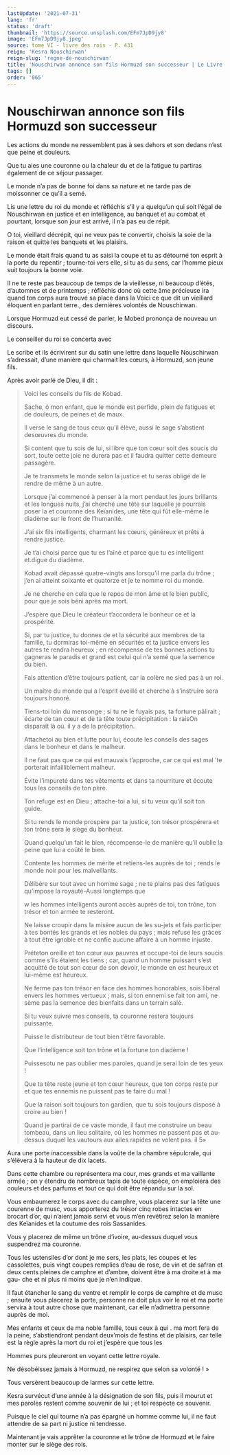 ```yaml
---
lastUpdate: '2021-07-31'
lang: 'fr'
status: 'draft'
thumbnail: 'https://source.unsplash.com/EFm7JpD9jy8'
image: 'EFm7JpD9jy8.jpeg'
source: tome VI - livre des rois - P. 431
reign: 'Kesra Nouschirwan'
reign-slug: 'regne-de-nouschirwan'
title: 'Nouschirwan annonce son fils Hormuzd son successeur | Le Livre des Rois | Shâhnâmeh'
tags: []
order: '065'
---
```


<!-- LTeX: language=fr -->

# Nouschirwan annonce son fils Hormuzd son successeur

Les actions du monde ne ressemblent pas à ses dehors et son dedans n’est que peine et douleurs.

Que tu aies une couronne ou la chaleur du et de la fatigue tu partiras également de ce séjour passager.

Le monde n’a pas de bonne foi dans sa nature et ne tarde pas de moissonner ce qu’il a semé.

Lis une lettre du roi du monde et réfléchis s’il y a quelqu’un qui soit l’égal de Nouschirwan en justice et en intelligence, au banquet et au combat et pourtant, lorsque son jour est arrivé, il n’a pas eu de répit.

O toi, vieillard décrépit, qui ne veux pas te convertir, choisis la soie de la raison et quitte les banquets et les plaisirs.

Le monde était frais quand tu as saisi la coupe et tu as détourné ton esprit à la porte du repentir ; tourne-toi vers elle, si tu as du sens, car l’homme pieux suit toujours la bonne voie.

Il ne te reste pas beaucoup de temps de la vieillesse, ni beaucoup d’étés, d’automnes et de printemps ; réfléchis donc où cette âme précieuse ira quand ton corps aura trouvé sa place dans la Voici ce que dit un vieillard éloquent en parlant terre., des dernières volontés de Nouschirwan.

Lorsque Hormuzd eut cessé de parler, le Mobed prononça de nouveau un discours.

Le conseiller du roi se concerta avec

Le scribe et ils écrivirent sur du satin une lettre dans laquelle Nouschirwan s’adressait, d’une manière qui charmait les cœurs, à Hormuzd, son jeune fils.

Après avoir parlé de Dieu, il dit :

> Voici les conseils du fils de Kobad.
>
> Sache, ô mon enfant, que le monde est perfide, plein de fatigues et de douleurs, de peines et de maux.
>
> Il verse le sang de tous ceux qu’il élève, aussi le sage s’abstient desœuvres du monde.
>
> Si content que tu sois de lui, si libre que ton cœur soit des soucis du sort, toute cette joie ne durera pas et il faudra quitter cette demeure passagère.
>
> Je te transmets le monde selon la justice et tu seras obligé de le rendre de même à un autre.
>
> Lorsque j’ai commencé à penser à la mort pendaut les jours brillants et les longues nuits, j’ai cherché une tête sur laquelle je pourrais poser la et couronne des Keïanides, une tête qui fût elle-même le diadème sur le front de l’humanité.
>
> J’ai six fils intelligents, charmant les cœurs, généreux et prêts à rendre justice.
>
> Je t’ai choisi parce que tu es l’aîné et parce que tu es intelligent et.digue du diadème.
>
> Kobad avait dépassé quatre-vingts ans lorsqu’il me parla du trône ; j’en ai atteint soixante et quatorze et je te nomme roi du monde.
>
> Je ne cherche en cela que le repos de mon âme et le bien public, pour que je sois béni après ma mort.
>
> J’espère que Dieu le créateur t’accordera le bonheur ce et la prospérité.
>
> Si, par tu justice, tu donnes de et la sécurité aux membres de ta famille, tu dormiras toi-même en sécurités et ta justice envers les autres te rendra heureux ; en récompense de tes bonnes actions tu gagneras le paradis et grand est celui qui n’a semé que la semence du bien.
>
> Fais attention d’être toujours patient, car la colère ne sied pas à un roi.
>
> Un maître du monde qui a l’esprit éveillé et cherche à s’instruire sera toujours honoré.
>
> Tiens-toi loin du mensonge ; si tu ne le fuyais pas, ta fortune pâlirait ; écarte de tan cœur et de ta tête toute précipitation : la raisOn disparaît là où. il y a de la précipitation.
>
> Attachetoi au bien et lutte pour lui, écoute les conseils des sages dans le bonheur et dans le malheur.
>
> Il ne faut pas que ce qui est mauvais t’approche, car ce qui est mal ’te porterait infailliblement malheur.
>
> Évite l’impureté dans tes vêtements et dans ta nourriture et écoute tous les conseils de ton père.
>
> Ton refuge est en Dieu ; attache-toi a lui, si tu veux qu’il soit ton guide.
>
> Si tu rends le monde prospère par ta justice, ton trésor prospérera et ton trône sera le siège du bonheur.
>
> Quand quelqu’un fait le bien, récompense-le de manière qu’il oublie la peine que lui a coûté le bien.
>
> Contente les hommes de mérite et retiens-les auprès de toi ; rends le monde noir pour les malveillants.
>
> Délibère sur tout avec un homme sage ; ne te plains pas des fatigues qu’impose la royauté-Aussi longtemps que
>
> w les hommes intelligents auront accès auprès de toi, ton trône, ton trésor et ton armée te resteront.
>
> Ne laisse croupir dans la misère aucun de les su-jets et fais participer à tes bontés les grands et les nobles du pays ; mais refuse les grâces à tout être ignoble et ne confie aucune affaire à un homme injuste.
>
> Préteton oreille et ton cœur aux pauvres et occupe-toi de leurs soucis comme s’ils étaient les tiens ; car, quand un homme puissant s’est acquitté de tout son cœur de son devoir, le monde en est heureux et lui-même est heureux.
>
> Ne ferme pas ton trésor en face des hommes honorables, sois libéral envers les hommes vertueux ; mais, si ton ennemi se fait ton ami, ne sème pas la semence des bienfaits dans un terrain salé.
>
> Si tu veux suivre mes conseils, ta couronne restera toujours puissante.
>
> Puisse le distributeur de tout bien t’être favorable.
>
> Que l’intelligence soit ton trône et la fortune ton diadème !
>
> Puissesotu ne pas oublier mes paroles, quand je serai loin de tes yeux !
>
> Que ta tête reste jeune et ton cœur heureux, que ton corps reste pur et que tes ennemis ne puissent pas te faire du mal !
>
> Que la raison soit toujours ton gardien, que tu sois toujours disposé à croire au bien !
>
> Quand je partirai de ce vaste monde, il faut me construire un beau tombeau, dans un lieu solitaire, où les hommes ne passent pas et au-dessus duquel les vautours aux ailes rapides ne volent pas. il 5»

Aura une porte inaccessible dans la voûte de la chambre sépulcrale, qui s’élèvera à la hauteur de dix lacets.

Dans cette chambre ou représentera ma cour, mes grands et ma vaillante armée ; on y étendru de nombreux tapis de toute espèce, on emploiera des couleurs et des parfums et tout ce qui doit être répandu sur la sol.

Vous embaumerez le corps avec du camphre, vous placerez sur la tête une courenne de musc, vous apporterez du trésor cinq robes intactes en brocart d’or, qui n’aient jamais servi et vous m’en revêtirez selon la manière des Keïanides et la coutume des rois Sassanides.

Vous y placerez de même un trône d’ivoire, au-dessus duquel vous suspendrez ma couronne.

Tous les ustensiles d’or dont je me sers, les plats, les coupes et les cassolettes, puis vingt coupes remplies d’eau de rose, de vin et de safran et deux cents pleines de camphre et d’ambre, doivent être à ma droite et à ma gau-
che et ni plus ni moins que je n’en indique.

Il faut étancher le sang du ventre et remplir le corps de camphre et de musc ; ensuite vous placerez la porte, personne ne doit plus voir le roi et ma porte servira à tout autre chose que maintenant, car elle n’admettra personne auprès de moi.

Mes enfants et ceux de ma noble famille, tous ceux à qui . ma mort fera de la peine, s’abstiendront pendant deux’mois de festins et de plaisirs, car telle est la règle après la mort du roi et j’espère que tous les

Hommes purs pleureront en voyant cette lettre royale.

Ne désobéissez jamais à Hormuzd, ne respirez que selon sa volonté ! »

Tous versèrent beaucoup de larmes sur cette lettre.

Kesra survécut d’une année à la désignation de son fils, puis il mourut et mes paroles restent comme souvenir de lui ; et toi respecte ce souvenir.

Puisque le ciel qui tourne n’a pas épargné un homme comme lui, il ne faut attendre de sa part ni justice ni tendresse.

Maintenant je vais apprêter la couronne et le trône de Hormuzd et le faire monter sur le siège des rois.
